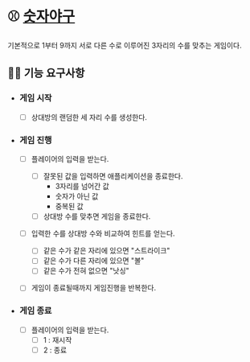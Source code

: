 # ⚾ [숫자야구](https://namu.wiki/w/%EC%88%AB%EC%9E%90%EC%95%BC%EA%B5%AC)

기본적으로 1부터 9까지 서로 다른 수로 이루어진 3자리의 수를 맞추는 게임이다.


## 🏃‍♂️ 기능 요구사항


- ### 게임 시작
    - [ ] 상대방의 랜덤한 세 자리 수를 생성한다.


- ### 게임 진행
    - [ ] 플레이어의 입력을 받는다.
        - [ ] 잘못된 값을 입력하면 애플리케이션을 종료한다.
            - 3자리를 넘어간 값
            - 숫자가 아닌 값
            - 중복된 값
        - [ ] 상대방 수를 맞추면 게임을 종료한다.
    - [ ] 입력한 수를 상대방 수와 비교하여 힌트를 얻는다.
        - [ ] 같은 수가 같은 자리에 있으면 "스트라이크"
        - [ ] 같은 수가 다른 자리에 있으면 "볼"
        - [ ] 같은 수가 전혀 없으면 "낫싱"
    - [ ] 게임이 종료될때까지 게임진행을 반복한다.


- ### 게임 종료
    - [ ] 플레이어의 입력을 받는다.
        - [ ] 1 : 재시작
        - [ ] 2 : 종료